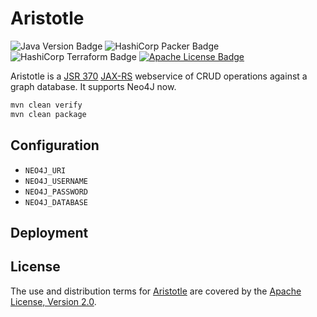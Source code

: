 Aristotle
=========

![Java Version Badge][Java Version Badge]
![HashiCorp Packer Badge][HashiCorp Packer Badge]
![HashiCorp Terraform Badge][HashiCorp Terraform Badge]
[![Apache License Badge]][Apache License, Version 2.0]

Aristotle is a [JSR 370] [JAX-RS] webservice of CRUD operations against a graph database. It supports Neo4J now.

```bash
mvn clean verify
mvn clean package
```

Configuration
-------------

- `NEO4J_URI`
- `NEO4J_USERNAME`
- `NEO4J_PASSWORD`
- `NEO4J_DATABASE`

Deployment
----------

License
-------

The use and distribution terms for [Aristotle]() are covered by the [Apache License, Version 2.0].

[Apache License Badge]: https://img.shields.io/badge/Apache%202.0-F25910.svg?style=for-the-badge&logo=Apache&logoColor=white
[Apache License, Version 2.0]: https://www.apache.org/licenses/LICENSE-2.0

[HashiCorp Packer Badge]: https://img.shields.io/badge/Packer-02A8EF?style=for-the-badge&logo=Packer&logoColor=white
[HashiCorp Terraform Badge]: https://img.shields.io/badge/Terraform-7B42BC?style=for-the-badge&logo=terraform&logoColor=white

[Java Version Badge]: https://img.shields.io/badge/Java-17-brightgreen?style=for-the-badge&logo=OpenJDK&logoColor=white
[JAX-RS]: https://jcp.org/en/jsr/detail?id=370
[JSR 370]: https://jcp.org/en/jsr/detail?id=370
